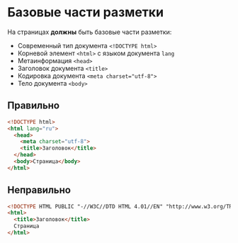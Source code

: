 # Базовые части разметки

На страницах **должны** быть базовые части разметки:

- Современный тип документа `<!DOCTYPE html>`
- Корневой элемент `<html>` с языком документа `lang`
- Метаинформация `<head>`
- Заголовок документа `<title>`
- Кодировка документа `<meta charset="utf-8">`
- Тело документа `<body>`

## Правильно

```html
<!DOCTYPE html>
<html lang="ru">
  <head>
    <meta charset="utf-8">
    <title>Заголовок</title>
  </head>
  <body>Страница</body>
</html>
```

## Неправильно

```html
<!DOCTYPE HTML PUBLIC "-//W3C//DTD HTML 4.01//EN" "http://www.w3.org/TR/html4/strict.dtd">
<html>
  <title>Заголовок</title>
  Страница
</html>
```
